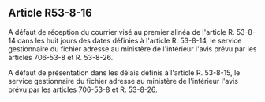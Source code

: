 Article R53-8-16
----
A défaut de réception du courrier visé au premier alinéa de l'article R. 53-8-14
dans les huit jours des dates définies à l'article R. 53-8-14, le service
gestionnaire du fichier adresse au ministère de l'intérieur l'avis prévu par les
articles 706-53-8 et R. 53-8-26.

A défaut de présentation dans les délais définis à l'article R. 53-8-15, le
service gestionnaire du fichier adresse au ministère de l'intérieur l'avis prévu
par les articles 706-53-8 et R. 53-8-26.
